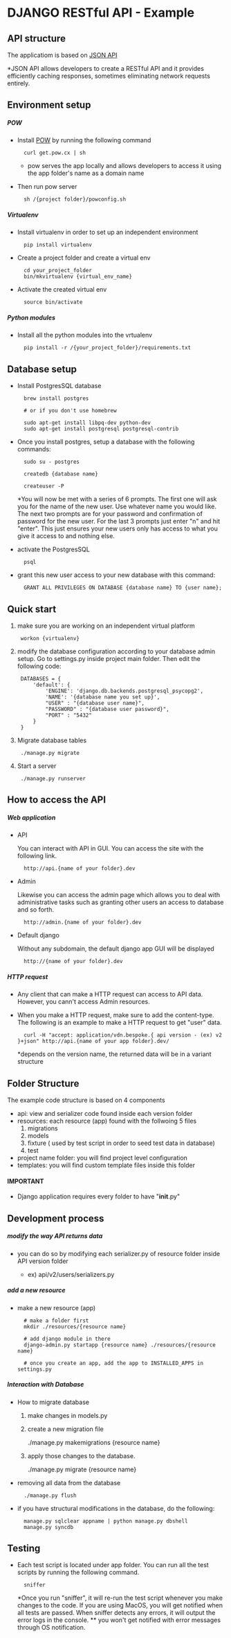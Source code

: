 # DJANGO RESTful API - Example

## API structure

The applicatiom is based on  <a href=http://jsonapi.org/>JSON API</a>

*JSON API allows developers to create a RESTful API and it provides efficiently caching responses, sometimes eliminating network requests entirely.

## Environment setup

##### POW
- Install <a href="http://pow.cx/">POW</a> by running the following command

        curl get.pow.cx | sh

    * pow serves the app locally and allows developers to access it using the app folder's name as a domain name
    

- Then run pow server 

        sh /{project folder}/powconfig.sh

##### Virtualenv

- Install virtualenv in order to set up an independent environment

        pip install virtualenv


- Create a project folder and create a virtual env

        cd your_project_folder
        bin/mkvirtualenv {virtual_env_name}


- Activate the created virtual env

        source bin/activate


##### Python modules
    
- Install all the python modules into the vrtualenv

        pip install -r /{your_project_folder}/requirements.txt

## Database setup


- Install PostgresSQL database

        brew install postgres
        
        # or if you don't use homebrew
        
        sudo apt-get install libpq-dev python-dev
        sudo apt-get install postgresql postgresql-contrib

- Once you install postgres, setup a database with the following commands:

        sudo su - postgres
        
        createdb {database name}
        
        createuser -P 
        
    *You will now be met with a series of 6 prompts. The first one will ask you for the name of the new user. Use whatever name you would like. The next two prompts are for your password and confirmation of password for the new user. For the last 3 prompts just enter "n" and hit "enter". This just ensures your new users only has access to what you give it access to and nothing else.
    
- activate the PostgresSQL


        psql
        

- grant this new user access to your new database with this command:


        GRANT ALL PRIVILEGES ON DATABASE {database name} TO {user name};



## Quick start

1. make sure you are working on an independent virtual platform

        workon {virtualenv}

2. modify the database configuration according to your database admin setup. Go to settings.py inside project main folder. Then edit the following code:


        DATABASES = {
            'default': {
                'ENGINE': 'django.db.backends.postgresql_psycopg2',
                'NAME': '{database name you set up}',
                "USER" : "{database user name}",
                "PASSWORD" : "{database user password}",
                "PORT" : "5432"
            }
        }


3. Migrate database tables

        ./manage.py migrate


4. Start a server

        ./manage.py runserver

## How to access the API

##### Web application

- API 
    
    You can interact with API in GUI. You can access the site with the following link.
    
        http://api.{name of your folder}.dev

- Admin

    Likewise you can access the admin page which allows you to deal with administrative tasks such as granting other users an access to database and so forth.
    
        http://admin.{name of your folder}.dev

- Default django 

    Without any subdomain, the default django app GUI will be displayed
    
        http://{name of your folder}.dev


##### HTTP request

- Any client that can make a HTTP request can access to API data. However, you cann't access Admin resources.
- When you make a HTTP request, make sure to add the content-type. The following is an example to make a HTTP request to get "user" data.

        
        curl -H "accept: application/vdn.bespoke.{ api version - (ex) v2 }+json" http://api.{name of your app folder}.dev/
        
        
    *depends on the version name, the returned data will be in a variant structure



## Folder Structure

The example code structure is based on 4 components

- api: view and serializer code found inside each version folder
- resources: each resource (app) found with the follwoing 5 files
    1. migrations
    2. models
    3. fixture ( used by test script in order to seed test data in database)
    4. test     
- project name folder: you will find project level configuration 
- templates: you will find custom template files inside this folder

#### IMPORTANT
- Django application requires every folder to have "__init__.py"


## Development process




##### modify the way API returns data

- you can do so by modifying each serializer.py of resource folder inside API version folder

    * ex) api/v2/users/serializers.py


##### add a new resource

- make a new resource (app)

        # make a folder first
        mkdir ./resources/{resource name}
        
        # add django module in there
        django-admin.py startapp {resource name} ./resources/{resource name}

        # once you create an app, add the app to INSTALLED_APPS in settings.py
    

##### Interaction with Database

- How to migrate database
    
    1. make changes in models.py
    2. create a new migration file 
    
        ./manage.py makemigrations {resource name}
        
        
    3. apply those changes to the database.
    
        ./manage.py migrate {resource name}


- removing all data from the database

        ./manage.py flush
        
        
- if you have structural modifications in the database, do the following:

        manage.py sqlclear appname | python manage.py dbshell
        manage.py syncdb 



## Testing

- Each test script is located under app folder. You can run all the test scripts by running the following command.


        sniffer
        
    *Once you run "sniffer", it will re-run the test script whenever you make changes to the code.  If you are using MacOS,  you will get notified when all tests are passed. When sniffer detects any errors, it will output the error logs in the console. **<warning> you won't get notified with error messages through OS notification.